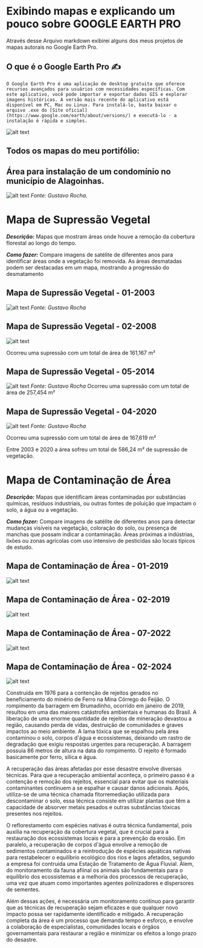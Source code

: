 # Exibindo mapas e explicando um pouco sobre GOOGLE EARTH PRO
    

Através desse Arquivo markdown exibirei alguns dos meus projetos de mapas autorais no Google Earth Pro.

## O que é o Google Earth Pro :writing_hand:

    O Google Earth Pro é uma aplicação de desktop gratuita que oferece recursos avançados para usuários com necessidades específicas. Com este aplicativo, você pode importar e exportar dados GIS e explorar imagens históricas. A versão mais recente do aplicativo está disponível em PC, Mac ou Linux. Para instalá-lo, basta baixar o arquivo .exe do [Site oficial] (https://www.google.com/earth/about/versions/) e executá-lo - a instalação é rápida e simples.

![alt text](Inputs/img0.8.png)


## Todos os mapas do meu portifólio: 

## Área para instalação de um condomínio no município de Alagoinhas.

 ![alt text](Inputs/Mapa1.jpg)
 *Fonte: Gustavo Rocha.*

# Mapa de Supressão Vegetal
***Descrição:*** Mapas que mostram áreas onde houve a remoção da cobertura florestal ao longo do tempo.

***Como fazer:*** Compare imagens de satélite de diferentes anos para identificar áreas onde a vegetação foi removida. As áreas desmatadas podem ser destacadas em um mapa, mostrando a progressão do desmatamento
## Mapa de Supressão Vegetal - 01-2003

 ![alt text](<Inputs/Mapa de desmatamento - 01-2003.jpg>)
*Fonte: Gustavo Rocha*

## Mapa de Supressão Vegetal - 02-2008

 ![alt text](<Inputs/Mapa de desmatamento.1 - 02-2008.jpg>)


Ocorreu uma supressão com um total de área de 161,167 m²

## Mapa de Supressão Vegetal - 05-2014

![alt text](<Inputs/Mapa de desmatamento.2 - 05-2014.jpg>)
*Fonte: Gustavo Rocha*
Ocorreu uma supressão com um total de área de 257,454 m²

## Mapa de Supressão Vegetal - 04-2020

![alt text](<Inputs/Mapa de desmatamento.3 - 04-2020.jpg>)
*Fonte: Gustavo Rocha*

Ocorreu uma supressão com um total de área de 167,619 m²

Entre 2003 e 2020 a área sofreu um total de 586,24 m² de supressão de vegetação.


# Mapa de Contaminação de Área

***Descrição:*** Mapas que identificam áreas contaminadas por substâncias químicas, resíduos industriais, ou outras fontes de poluição que impactam o solo, a água ou a vegetação.

***Como fazer:*** Compare imagens de satélite de diferentes anos para detectar mudanças visíveis na vegetação, coloração do solo, ou presença de manchas que possam indicar a contaminação. Áreas próximas a indústrias, lixões ou zonas agrícolas com uso intensivo de pesticidas são locais típicos de estudo.

## Mapa de Contaminação de Área - 01-2019
![alt text](<Inputs/Barragem de Brumadinho 01_2019.jpg>)

## Mapa de Contaminação de Área - 02-2019
![alt text](<Inputs/Barragem de Brumadinho 02_2019.jpg>)

## Mapa de Contaminação de Área - 07-2022
![alt text](<Inputs/Barragem de Brumadinho 07_2022.jpg>)

## Mapa de Contaminação de Área - 02-2024
![alt text](<Inputs/Barragem de Brumadinho 02_2024.jpg>)

Construída em 1976 para a contenção de rejeitos gerados no beneficiamento do minério de Ferro na Mina Córrego do Feijão. O rompimento da barragem em Brumadinho, ocorrido em janeiro de 2019, resultou em uma das maiores catástrofes ambientais e humanas do Brasil. A liberação de uma enorme quantidade de rejeitos de mineração devastou a região, causando perda de vidas, destruição de comunidades e graves impactos ao meio ambiente. A lama tóxica que se espalhou pela área contaminou o solo, corpos d'água e ecossistemas, deixando um rastro de degradação que exigiu respostas urgentes para recuperação. A barragem possuia 86 metros de altura na data do rompimento. O rejeito é formado basicamente por ferro, sílica e água.

A recuperação das áreas afetadas por esse desastre envolve diversas técnicas. Para que a recuperação ambiental aconteça, o primeiro passo é a contenção e remoção dos rejeitos, essencial para evitar que os materiais contaminantes continuem a se espalhar e causar danos adicionais. Após, utiliza-se de uma técnica chamada fitorremediação utilizada para descontaminar o solo, essa técnica consiste em utilizar plantas que têm a capacidade de absorver metais pesados e outras substâncias tóxicas presentes nos rejeitos.

O reflorestamento com espécies nativas é outra técnica fundamental, pois auxilia na recuperação da cobertura vegetal, que é crucial para a restauração dos ecossistemas locais e para a prevenção da erosão. Em paralelo, a recuperação de corpos d'água envolve a remoção de sedimentos contaminados e a reintrodução de espécies aquáticas nativas para restabelecer o equilíbrio ecológico dos rios e lagos afetados, segundo a empresa foi contruida uma Estação de Tratamento de Água Fluvial. Álem, do monitoramento da fauna afiinal os animais são fundamentais para o equilíbrio dos ecossistemas e a melhoria dos processos de recuperação, uma vez que atuam como importantes agentes polinizadores e dispersores de sementes.

Além dessas ações, é necessária um monitoramento contínuo para garantir que as técnicas de recuperação sejam eficazes e que qualquer novo impacto possa ser rapidamente identificado e mitigado. A recuperação completa da área é um processo que demanda tempo e esforço, e envolve a colaboração de especialistas, comunidades locais e órgãos governamentais para restaurar a região e minimizar os efeitos a longo prazo do desastre.
